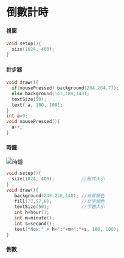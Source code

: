 # 倒數計時
#### 視窗
```c
void setup(){
  size(1024, 400);
}
```

#### 計步器
```c
void draw(){
  if(mousePressed) background(204,204,77);
  else background(143,188,143);
  textSize(50);
  text( a, 100, 100);
}
int a=0;
void mousePressed(){
  a++;
}
```


#### 時鐘

![時鐘](https://github.com/uciz16470/2020cce/blob/gh-pages/0521/07460303w13-4.PNG)

```c
void setup(){
  size(1024, 400);          //程式大小
}
void draw(){
   background(240,230,140); //背景顏色
   fill(77,57,0);           //文字顏色
   textSize(50);            //字體大小
   int h=hour();
   int m=minute();
   int s=second();
   text("Now:" + h+":"+m+":"+s, 100, 100);
}
```

#### 倒數

```c

```
